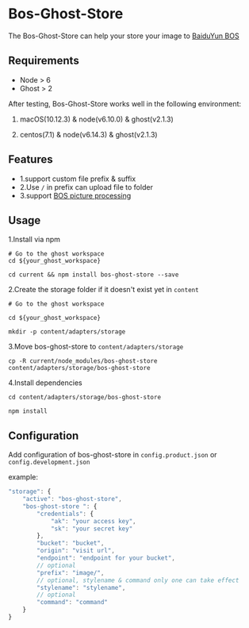 # Bos-Ghost-Store

The Bos-Ghost-Store can help your store your image to [BaiduYun BOS](https://cloud.baidu.com/product/bos.html)

## Requirements

* Node > 6
* Ghost > 2

After testing, Bos-Ghost-Store works well in the following environment:

1. macOS(10.12.3) & node(v6.10.0) & ghost(v2.1.3) 

2. centos(7.1) & node(v6.14.3) & ghost(v2.1.3)

## Features
* 1.support custom file prefix & suffix
* 2.Use `/` in prefix can upload file to folder
* 3.support [BOS picture processing](https://cloud.baidu.com/doc/BOS/DevRef.html#.E4.BD.BF.E7.94.A8.E6.96.B9.E5.BC.8F) 

## Usage

1.Install via npm

```shell
# Go to the ghost workspace
cd ${your_ghost_workspace}

cd current && npm install bos-ghost-store --save

```

2.Create the storage folder if it doesn't exist yet in `content`

```shell
# Go to the ghost workspace

cd ${your_ghost_workspace}

mkdir -p content/adapters/storage

```
3.Move bos-ghost-store to `content/adapters/storage`


```shell
cp -R current/node_modules/bos-ghost-store content/adapters/storage/bos-ghost-store

```
4.Install dependencies

```shell
cd content/adapters/storage/bos-ghost-store

npm install

```


## Configuration

Add configuration of bos-ghost-store in `config.product.json` or `config.development.json`


example:

```javascript
"storage": {
    "active": "bos-ghost-store",
    "bos-ghost-store ": {
        "credentials": {
            "ak": "your access key",
            "sk": "your secret key" 
        },
        "bucket": "bucket",
        "origin": "visit url",
        "endpoint": "endpoint for your bucket",
        // optional
        "prefix": "image/",
        // optional, stylename & command only one can take effect
        "stylename": "stylename",
        // optional
        "command": "command"
    }
}
```
